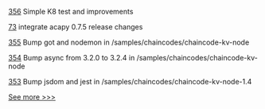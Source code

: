 
[356](https://github.com/hyperledger-labs/fablo/pull/356) Simple K8 test and improvements

[73](https://github.com/hyperledger-labs/acapy-java-client/pull/73) integrate acapy 0.7.5 release changes

[355](https://github.com/hyperledger-labs/fablo/pull/355) Bump got and nodemon in /samples/chaincodes/chaincode-kv-node

[354](https://github.com/hyperledger-labs/fablo/pull/354) Bump async from 3.2.0 to 3.2.4 in /samples/chaincodes/chaincode-kv-node

[353](https://github.com/hyperledger-labs/fablo/pull/353) Bump jsdom and jest in /samples/chaincodes/chaincode-kv-node-1.4


[See more >>>](https://start-here.hyperledger.org/pull-requests)
